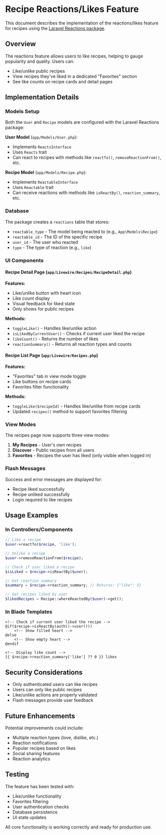# Recipe Reactions/Likes Feature

This document describes the implementation of the reactions/likes feature for recipes using the [Laravel Reactions package](https://github.com/qirolab/laravel-reactions).

## Overview

The reactions feature allows users to like recipes, helping to gauge popularity and quality. Users can:
- Like/unlike public recipes
- View recipes they've liked in a dedicated "Favorites" section
- See like counts on recipe cards and detail pages

## Implementation Details

### Models Setup

Both the `User` and `Recipe` models are configured with the Laravel Reactions package:

**User Model** (`app/Models/User.php`):
- Implements `ReactsInterface`
- Uses `Reacts` trait
- Can react to recipes with methods like `reactTo()`, `removeReactionFrom()`, etc.

**Recipe Model** (`app/Models/Recipe.php`):
- Implements `ReactableInterface`
- Uses `Reactable` trait
- Can receive reactions with methods like `isReactBy()`, `reaction_summary`, etc.

### Database

The package creates a `reactions` table that stores:
- `reactable_type` - The model being reacted to (e.g., `App\Models\Recipe`)
- `reactable_id` - The ID of the specific recipe
- `user_id` - The user who reacted
- `type` - The type of reaction (e.g., `like`)

### UI Components

#### Recipe Detail Page (`app/Livewire/Recipes/RecipeDetail.php`)

**Features:**
- Like/unlike button with heart icon
- Like count display
- Visual feedback for liked state
- Only shows for public recipes

**Methods:**
- `toggleLike()` - Handles like/unlike action
- `isLikedByCurrentUser()` - Checks if current user liked the recipe
- `likeCount()` - Returns the number of likes
- `reactionSummary()` - Returns all reaction types and counts

#### Recipe List Page (`app/Livewire/Recipes.php`)

**Features:**
- "Favorites" tab in view mode toggle
- Like buttons on recipe cards
- Favorites filter functionality

**Methods:**
- `toggleLike($recipeId)` - Handles like/unlike from recipe cards
- Updated `recipes()` method to support favorites filtering

### View Modes

The recipes page now supports three view modes:

1. **My Recipes** - User's own recipes
2. **Discover** - Public recipes from all users
3. **Favorites** - Recipes the user has liked (only visible when logged in)

### Flash Messages

Success and error messages are displayed for:
- Recipe liked successfully
- Recipe unliked successfully
- Login required to like recipes

## Usage Examples

### In Controllers/Components

```php
// Like a recipe
$user->reactTo($recipe, 'like');

// Unlike a recipe
$user->removeReactionFrom($recipe);

// Check if user liked a recipe
$isLiked = $recipe->isReactBy($user);

// Get reaction summary
$summary = $recipe->reaction_summary; // Returns: {"like": 5}

// Get recipes liked by user
$likedRecipes = Recipe::whereReactedBy($user)->get();
```

### In Blade Templates

```blade
<!-- Check if current user liked the recipe -->
@if($recipe->isReactBy(auth()->user()))
    <!-- Show filled heart -->
@else
    <!-- Show empty heart -->
@endif

<!-- Display like count -->
{{ $recipe->reaction_summary['like'] ?? 0 }} likes
```

## Security Considerations

- Only authenticated users can like recipes
- Users can only like public recipes
- Like/unlike actions are properly validated
- Flash messages provide user feedback

## Future Enhancements

Potential improvements could include:
- Multiple reaction types (love, dislike, etc.)
- Reaction notifications
- Popular recipes based on likes
- Social sharing features
- Reaction analytics

## Testing

The feature has been tested with:
- Like/unlike functionality
- Favorites filtering
- User authentication checks
- Database persistence
- UI state updates

All core functionality is working correctly and ready for production use.
